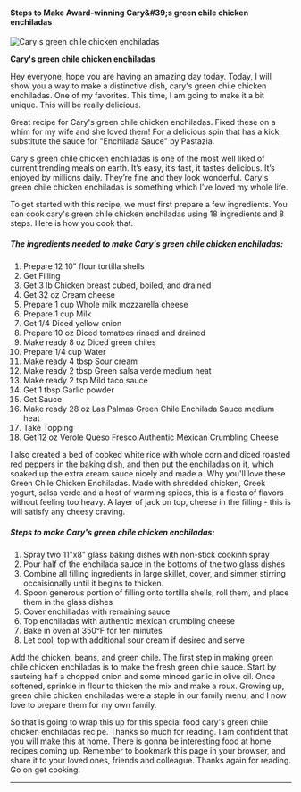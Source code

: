             

#### Steps to Make Award-winning Cary&amp;#39;s green chile chicken enchiladas

![Cary's green chile chicken enchiladas](https://img-global.cpcdn.com/recipes/5485875536855040/751x532cq70/carys-green-chile-chicken-enchiladas-recipe-main-photo.jpg)

**Cary's green chile chicken enchiladas**

Hey everyone, hope you are having an amazing day today. Today, I will show you a way to make a distinctive dish, cary's green chile chicken enchiladas. One of my favorites. This time, I am going to make it a bit unique. This will be really delicious.

Great recipe for Cary's green chile chicken enchiladas. Fixed these on a whim for my wife and she loved them! For a delicious spin that has a kick, substitute the sauce for "Enchilada Sauce" by Pastazia.

Cary's green chile chicken enchiladas is one of the most well liked of current trending meals on earth. It’s easy, it’s fast, it tastes delicious. It’s enjoyed by millions daily. They’re fine and they look wonderful. Cary's green chile chicken enchiladas is something which I’ve loved my whole life.

To get started with this recipe, we must first prepare a few ingredients. You can cook cary's green chile chicken enchiladas using 18 ingredients and 8 steps. Here is how you cook that.

##### The ingredients needed to make Cary's green chile chicken enchiladas:

1.  Prepare 12 10" flour tortilla shells
2.  Get Filling
3.  Get 3 lb Chicken breast cubed, boiled, and drained
4.  Get 32 oz Cream cheese
5.  Prepare 1 cup Whole milk mozzarella cheese
6.  Prepare 1 cup Milk
7.  Get 1/4 Diced yellow onion
8.  Prepare 10 oz Diced tomatoes rinsed and drained
9.  Make ready 8 oz Diced green chiles
10.  Prepare 1/4 cup Water
11.  Make ready 4 tbsp Sour cream
12.  Make ready 2 tbsp Green salsa verde medium heat
13.  Make ready 2 tsp Mild taco sauce
14.  Get 1 tbsp Garlic powder
15.  Get Sauce
16.  Make ready 28 oz Las Palmas Green Chile Enchilada Sauce medium heat
17.  Take Topping
18.  Get 12 oz Verole Queso Fresco Authentic Mexican Crumbling Cheese

I also created a bed of cooked white rice with whole corn and diced roasted red peppers in the baking dish, and then put the enchiladas on it, which soaked up the extra cream sauce nicely and made a. Why you'll love these Green Chile Chicken Enchiladas. Made with shredded chicken, Greek yogurt, salsa verde and a host of warming spices, this is a fiesta of flavors without feeling too heavy. A layer of jack on top, cheese in the filling - this is will satisfy any cheesy craving.

##### Steps to make Cary's green chile chicken enchiladas:

1.  Spray two 11"x8" glass baking dishes with non-stick cookinh spray
2.  Pour half of the enchilada sauce in the bottoms of the two glass dishes
3.  Combine all filling ingredients in large skillet, cover, and simmer stirring occaisionally until it begins to thicken.
4.  Spoon generous portion of filling onto tortilla shells, roll them, and place them in the glass dishes
5.  Cover enchilladas with remaining sauce
6.  Top enchiladas with authentic mexican crumbling cheese
7.  Bake in oven at 350°F for ten minutes
8.  Let cool, top with additional sour cream if desired and serve

Add the chicken, beans, and green chile. The first step in making green chile chicken enchiladas is to make the fresh green chile sauce. Start by sauteing half a chopped onion and some minced garlic in olive oil. Once softened, sprinkle in flour to thicken the mix and make a roux. Growing up, green chile chicken enchiladas were a staple in our family menu, and I now love to prepare them for my own family.

So that is going to wrap this up for this special food cary's green chile chicken enchiladas recipe. Thanks so much for reading. I am confident that you will make this at home. There is gonna be interesting food at home recipes coming up. Remember to bookmark this page in your browser, and share it to your loved ones, friends and colleague. Thanks again for reading. Go on get cooking!

* * *